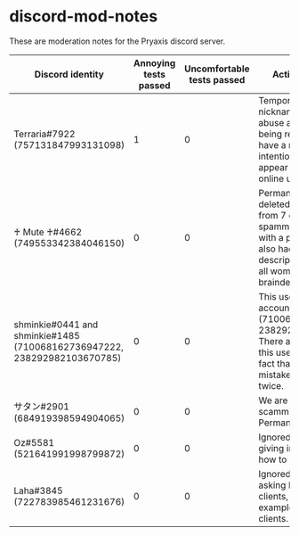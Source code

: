 # discord-mod-notes
These are moderation notes for the Pryaxis discord server.

|Discord identity|Annoying tests passed|Uncomfortable tests passed|Actions performed|
|-------|----|----|----------------|
|Terraria#7922 (757131847993131098)|1|0|Temporarily banned for nickname changing abuse after repeatedly being renamed to not have a nickname intentionally designed to appear at the top of the online user list.|
|♰ Mute ♰#4662 (749553342384046150)|0|0|Permanently banned and deleted all messages from 7 days prior after spamming every channel with a phishing link, and also had a user description that said that all women were braindead.|
|shminkie#0441 and shminkie#1485 (710068162736947222, 238292982103670785)|0|0|This user has an alt account: shminkie#1485 (710068162736947222, 238292982103670785). There are no notes for this user other than the fact that we have mistakenly banned them twice.|
|サタン#2901 (684919398594904065)|0|0|We are certain this user is scamming people. Permanently banned.|
|Oz#5581 (521641991998799872)|0|0|Ignored TOS warning re: giving instructions on how to crash clients.|
|Laha#3845 (722783985461231676)|0|0|Ignored TOS warning re: asking how to crash clients, then giving example of how to crash clients.|
